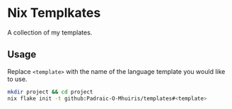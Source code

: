 # Nix Templkates

A collection of my templates.

## Usage
Replace `<template>` with the name of the language template you would like to use.
```sh
mkdir project && cd project
nix flake init -t github:Padraic-O-Mhuiris/templates#<template>
```
